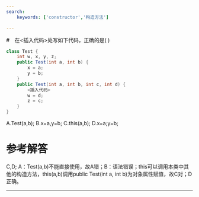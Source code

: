 ```yaml
---
search:
    keywords: ['constructor','构造方法']

---
```



#　在<插入代码>处写如下代码，正确的是( )
```java
class Test {
	int w, x, y, z;
	public Test(int a, int b) {
		x = a;
		y = b;
	}
	public Test(int a, int b, int c, int d) {
		<插入代码>
		w = d;
		z = c;
	}
}

```
A.Test(a,b);
B.x=a,y=b;
C.this(a,b);
D.x=a;y=b;

# 参考解答
C,D;
A：Test(a,b)不能直接使用，故A错；B：语法错误；this可以调用本类中其他的构造方法，this(a,b)调用public Test(int a, int b)为对象属性赋值，故C对；D正确。

---

